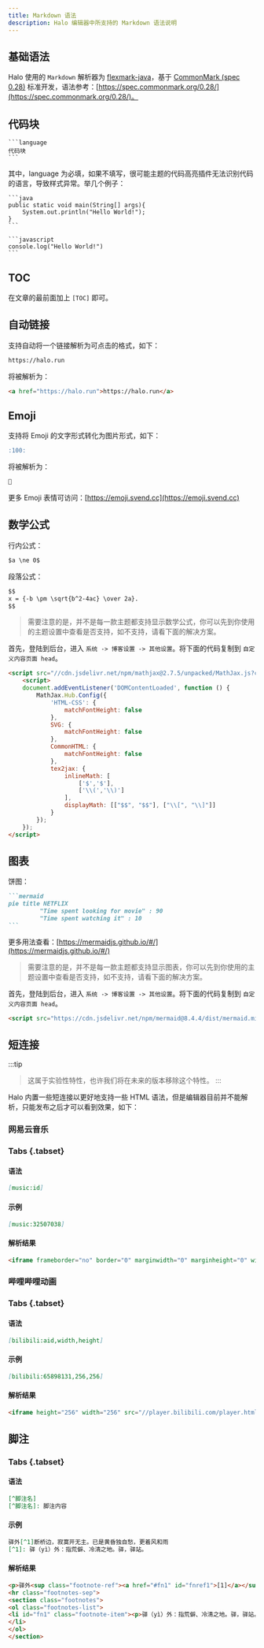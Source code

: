 ```yaml
---
title: Markdown 语法
description: Halo 编辑器中所支持的 Markdown 语法说明
---
```


## 基础语法

Halo 使用的 `Markdown` 解析器为 [flexmark-java](https://github.com/vsch/flexmark-java)，基于 [CommonMark (spec 0.28)](https://spec.commonmark.org/0.28/) 标准开发，语法参考：[https://spec.commonmark.org/0.28/](https://spec.commonmark.org/0.28/)。

## 代码块

    ```language
    代码块
    ```

其中，language 为必填，如果不填写，很可能主题的代码高亮插件无法识别代码的语言，导致样式异常。举几个例子：

    ```java
    public static void main(String[] args){
        System.out.println("Hello World!");
    }
    ```

    ```javascript
    console.log("Hello World!")
    ```

## TOC

在文章的最前面加上 `[TOC]` 即可。

## 自动链接

支持自动将一个链接解析为可点击的格式，如下：

````markdown
https://halo.run
````

将被解析为：

```html
<a href="https://halo.run">https://halo.run</a>
```

## Emoji

支持将 Emoji 的文字形式转化为图片形式，如下：

```markdown
:100:
```

将被解析为：

```html
💯
```

更多 Emoji 表情可访问：[https://emoji.svend.cc](https://emoji.svend.cc)

## 数学公式

行内公式：

```markdown
$a \ne 0$
```

段落公式：

```markdown
$$
x = {-b \pm \sqrt{b^2-4ac} \over 2a}.
$$
```

> 需要注意的是，并不是每一款主题都支持显示数学公式，你可以先到你使用的主题设置中查看是否支持，如不支持，请看下面的解决方案。

首先，登陆到后台，进入 `系统 -> 博客设置 -> 其他设置`。将下面的代码复制到 `自定义内容页面 head`。

```html
<script src="//cdn.jsdelivr.net/npm/mathjax@2.7.5/unpacked/MathJax.js?config=TeX-MML-AM_CHTML" defer></script>
    <script>
    document.addEventListener('DOMContentLoaded', function () {
        MathJax.Hub.Config({
            'HTML-CSS': {
                matchFontHeight: false
            },
            SVG: {
                matchFontHeight: false
            },
            CommonHTML: {
                matchFontHeight: false
            },
            tex2jax: {
                inlineMath: [
                    ['$','$'],
                    ['\\(','\\)']
                ],
                displayMath: [["$$", "$$"], ["\\[", "\\]"]]
            }
        });
    });
</script>
```

## 图表

饼图：

````markdown
```mermaid
pie title NETFLIX
         "Time spent looking for movie" : 90
         "Time spent watching it" : 10
```
````

更多用法查看：[https://mermaidjs.github.io/#/](https://mermaidjs.github.io/#/)

> 需要注意的是，并不是每一款主题都支持显示图表，你可以先到你使用的主题设置中查看是否支持，如不支持，请看下面的解决方案。

首先，登陆到后台，进入 `系统 -> 博客设置 -> 其他设置`。将下面的代码复制到 `自定义内容页面 head`。

```html
<script src="https://cdn.jsdelivr.net/npm/mermaid@8.4.4/dist/mermaid.min.js"></script>
```

## 短连接

:::tip
> 这属于实验性特性，也许我们将在未来的版本移除这个特性。
:::

Halo 内置一些短连接以更好地支持一些 HTML 语法，但是编辑器目前并不能解析，只能发布之后才可以看到效果，如下：

### 网易云音乐

### Tabs {.tabset}
#### 语法

```markdown
[music:id]
```

#### 示例

```markdown
[music:32507038]
```

#### 解析结果

```html
<iframe frameborder="no" border="0" marginwidth="0" marginheight="0" width=330 height=86 src="//music.163.com/outchain/player?type=2&id=32507038&auto=1&height=66"></iframe>
```

### 哔哩哔哩动画

### Tabs {.tabset}
#### 语法

```markdown
[bilibili:aid,width,height]
```

#### 示例

```markdown
[bilibili:65898131,256,256]
```

#### 解析结果

```html
<iframe height="256" width="256" src="//player.bilibili.com/player.html?aid=65898131" scrolling="no" border="0" frameborder="no"  framespacing="0" allowfullscreen="true">  </iframe>
```

## 脚注

### Tabs {.tabset}
#### 语法

```markdown
[^脚注名]
[^脚注名]: 脚注内容
```

#### 示例

```markdown
驿外[^1]断桥边，寂寞开无主。已是黄昏独自愁，更着风和雨
[^1]: 驿（yì）外：指荒僻、冷清之地。驿，驿站。
```

#### 解析结果

```html
<p>驿外<sup class="footnote-ref"><a href="#fn1" id="fnref1">[1]</a></sup>断桥边，寂寞开无主。已是黄昏独自愁，更着风和雨</p>
<hr class="footnotes-sep">
<section class="footnotes">
<ol class="footnotes-list">
<li id="fn1" class="footnote-item"><p>驿（yì）外：指荒僻、冷清之地。驿，驿站。 <a href="#fnref1" class="footnote-backref">↩︎</a></p>
</li>
</ol>
</section>
```